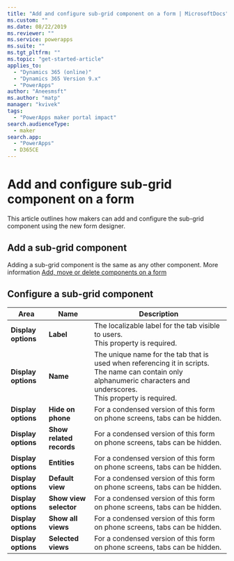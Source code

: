```yaml
---
title: "Add and configure sub-grid component on a form | MicrosoftDocs"
ms.custom: ""
ms.date: 08/22/2019
ms.reviewer: ""
ms.service: powerapps
ms.suite: ""
ms.tgt_pltfrm: ""
ms.topic: "get-started-article"
applies_to: 
  - "Dynamics 365 (online)"
  - "Dynamics 365 Version 9.x"
  - "PowerApps"
author: "Aneesmsft"
ms.author: "matp"
manager: "kvivek"
tags: 
  - "PowerApps maker portal impact"
search.audienceType: 
  - maker
search.app: 
  - "PowerApps"
  - D365CE
---
```


# Add and configure sub-grid component on a form  
This article outlines how makers can add and configure the sub-grid component using the new form designer.

## Add a sub-grid component
Adding a sub-grid component is the same as any other component. More information [Add, move or delete components on a form](add-move-or-delete-components-on-form.md)

## Configure a sub-grid component

|Area   |Name  |Description  |
|---------|---------|---------|
|**Display options**      | **Label**      | The localizable label for the tab visible to users. <br /> This property is required.         |
| **Display options**      |  **Name**     |  The unique name for the tab that is used when referencing it in scripts. The name can contain only alphanumeric characters and underscores. <br />This property is required.      |
| **Display options**      | **Hide on phone**     |  For a condensed version of this form on phone screens, tabs can be hidden.     |
| **Display options**      | **Show related records**     |  For a condensed version of this form on phone screens, tabs can be hidden.     |
| **Display options**      | **Entities**     |  For a condensed version of this form on phone screens, tabs can be hidden.     |
| **Display options**      | **Default view**     |  For a condensed version of this form on phone screens, tabs can be hidden.     |
| **Display options**      | **Show view selector**     |  For a condensed version of this form on phone screens, tabs can be hidden.     |
| **Display options**      | **Show all views**     |  For a condensed version of this form on phone screens, tabs can be hidden.     |
| **Display options**      | **Selected views**     |  For a condensed version of this form on phone screens, tabs can be hidden.     |
